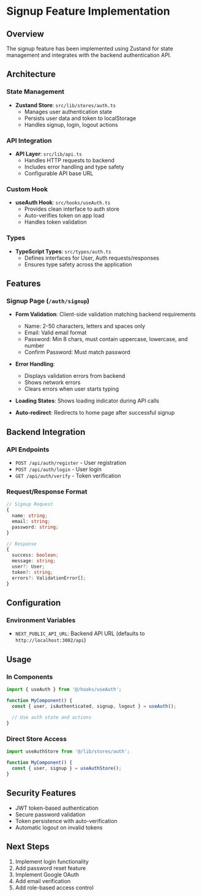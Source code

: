 # Signup Feature Implementation

## Overview
The signup feature has been implemented using Zustand for state management and integrates with the backend authentication API.

## Architecture

### State Management
- **Zustand Store**: `src/lib/stores/auth.ts`
  - Manages user authentication state
  - Persists user data and token to localStorage
  - Handles signup, login, logout actions

### API Integration
- **API Layer**: `src/lib/api.ts`
  - Handles HTTP requests to backend
  - Includes error handling and type safety
  - Configurable API base URL

### Custom Hook
- **useAuth Hook**: `src/hooks/useAuth.ts`
  - Provides clean interface to auth store
  - Auto-verifies token on app load
  - Handles token validation

### Types
- **TypeScript Types**: `src/types/auth.ts`
  - Defines interfaces for User, Auth requests/responses
  - Ensures type safety across the application

## Features

### Signup Page (`/auth/signup`)
- **Form Validation**: Client-side validation matching backend requirements
  - Name: 2-50 characters, letters and spaces only
  - Email: Valid email format
  - Password: Min 8 chars, must contain uppercase, lowercase, and number
  - Confirm Password: Must match password

- **Error Handling**: 
  - Displays validation errors from backend
  - Shows network errors
  - Clears errors when user starts typing

- **Loading States**: Shows loading indicator during API calls

- **Auto-redirect**: Redirects to home page after successful signup

## Backend Integration

### API Endpoints
- `POST /api/auth/register` - User registration
- `POST /api/auth/login` - User login  
- `GET /api/auth/verify` - Token verification

### Request/Response Format
```typescript
// Signup Request
{
  name: string;
  email: string;
  password: string;
}

// Response
{
  success: boolean;
  message: string;
  user?: User;
  token?: string;
  errors?: ValidationError[];
}
```

## Configuration

### Environment Variables
- `NEXT_PUBLIC_API_URL`: Backend API URL (defaults to `http://localhost:3002/api`)

## Usage

### In Components
```typescript
import { useAuth } from '@/hooks/useAuth';

function MyComponent() {
  const { user, isAuthenticated, signup, logout } = useAuth();
  
  // Use auth state and actions
}
```

### Direct Store Access
```typescript
import useAuthStore from '@/lib/stores/auth';

function MyComponent() {
  const { user, signup } = useAuthStore();
}
```

## Security Features
- JWT token-based authentication
- Secure password validation
- Token persistence with auto-verification
- Automatic logout on invalid tokens

## Next Steps
1. Implement login functionality
2. Add password reset feature
3. Implement Google OAuth
4. Add email verification
5. Add role-based access control 